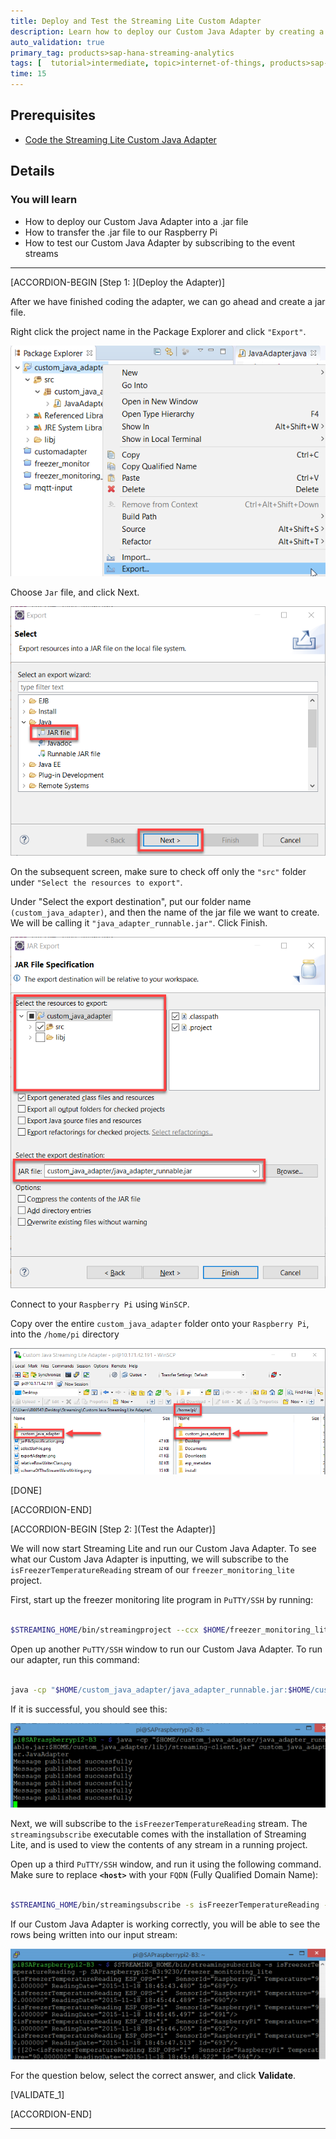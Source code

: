 ```yaml
---
title: Deploy and Test the Streaming Lite Custom Adapter
description: Learn how to deploy our Custom Java Adapter by creating a .jar file and transferring it to our Raspberry Pi, and to test it using the streamingsubscribe executable.
auto_validation: true
primary_tag: products>sap-hana-streaming-analytics
tags: [  tutorial>intermediate, topic>internet-of-things, products>sap-hana-streaming-analytics, products>sap-hana\,-express-edition ]
time: 15
---
```


## Prerequisites  
 - [Code the Streaming Lite Custom Java Adapter](https://developers.sap.com/tutorials/hsa-lite-custom-java-adapter-part3.html)

## Details
### You will learn  
 - How to deploy our Custom Java Adapter into a .jar file
 - How to transfer the .jar file to our Raspberry Pi
 - How to test our Custom Java Adapter by subscribing to the event streams


---

[ACCORDION-BEGIN [Step 1: ](Deploy the Adapter)]

After we have finished coding the adapter, we can go ahead and create a jar file.

Right click the project name in the Package Explorer and click `"Export"`.

![Export Custom Java Adapter](exportAdapter.png)

Choose `Jar` file, and click Next.

![Select Jar File](selectJarFile.png)

On the subsequent screen, make sure to check off only the `"src"` folder under `"Select the resources to export"`.

Under "Select the export destination", put our folder name `(custom_java_adapter)`, and then the name of the jar file we want to create. We will be calling it `"java_adapter_runnable.jar"`. Click Finish.

![Jar File Specification](jarFileSpecification.png)

Connect to your `Raspberry Pi` using `WinSCP`.

Copy over the entire `custom_java_adapter` folder onto your `Raspberry Pi`, into the `/home/pi` directory

![Copy Custom Java Adapter](copyCustomJavaAdapter.png)

[DONE]

[ACCORDION-END]

[ACCORDION-BEGIN [Step 2: ](Test the Adapter)]

We will now start Streaming Lite and run our Custom Java Adapter. To see what our Custom Java Adapter is inputting, we will subscribe to the `isFreezerTemperatureReading` stream of our `freezer_monitoring_lite` project.

First, start up the freezer monitoring lite program in `PuTTY/SSH` by running:

```Bash

$STREAMING_HOME/bin/streamingproject --ccx $HOME/freezer_monitoring_lite.ccx --command-port 9230
```

Open up another `PuTTY/SSH` window to run our Custom Java Adapter. To run our adapter, run this command:

```Bash

java -cp "$HOME/custom_java_adapter/java_adapter_runnable.jar:$HOME/custom_java_adapter/libj/streaming-client.jar" custom_java_adapter.JavaAdapter
```

If it is successful, you should see this:

![Message Published Successfully](messagePublishedSuccessfully.png)

Next, we will subscribe to the `isFreezerTemperatureReading` stream. The `streamingsubscribe` executable comes with the installation of Streaming Lite, and is used to view the contents of any stream in a running project.

Open up a third `PuTTY/SSH` window, and run it using the following command. Make sure to replace **`<host>`** with your `FQDN` (Fully Qualified Domain Name):

```Bash

$STREAMING_HOME/bin/streamingsubscribe -s isFreezerTemperatureReading -p <host>:9230/freezer_monitoring_lite
```

If our Custom Java Adapter is working correctly, you will be able to see the rows being written into our input stream:

![Custom Adapter Working Successfully](customAdapterWorkingSuccessfully.png)

For the question below, select the correct answer, and click **Validate**.

[VALIDATE_1]

[ACCORDION-END]

---

